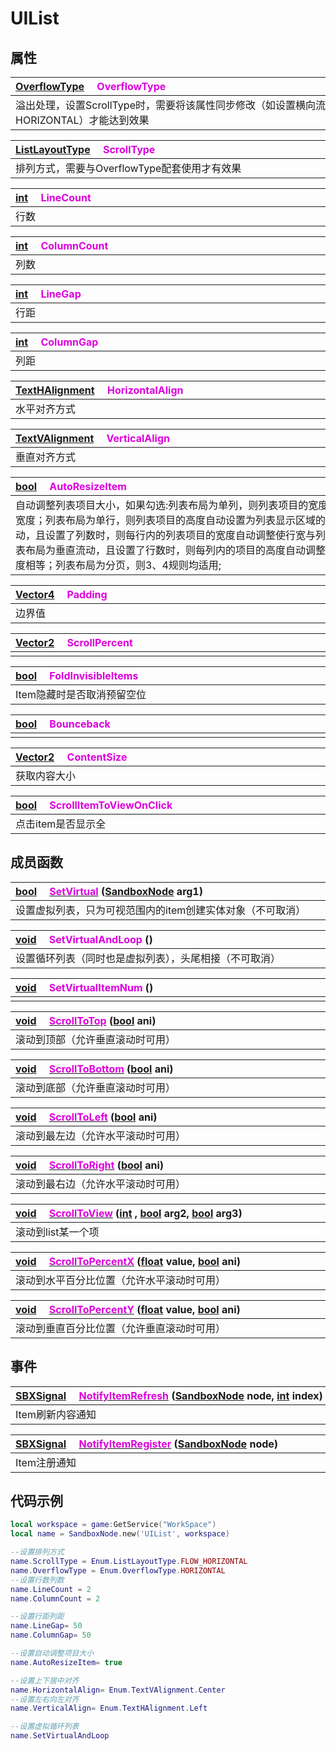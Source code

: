 # UIList

## 属性

|<div style="width:700px">[OverflowType](/Api/Enums/OverflowType.md) &emsp;<font color="dd00dd">OverflowType</font></div>|
|:---|
|溢出处理，设置ScrollType时，需要将该属性同步修改（如设置横向流动，此处需设置HORIZONTAL）才能达到效果|

|<div style="width:700px">[ListLayoutType](/Api/Enums/ListLayoutType.md) &emsp;<font color="dd00dd">ScrollType</font></div>|
|:---|
|排列方式，需要与OverflowType配套使用才有效果|

|<div style="width:700px">[int](/Api/DataType/Number.md) &emsp;<font color="dd00dd">LineCount</font></div>|
|:---|
|行数|

|<div style="width:700px">[int](/Api/DataType/Number.md) &emsp;<font color="dd00dd">ColumnCount</font></div>|
|:---|
|列数|

|<div style="width:700px">[int](/Api/DataType/Number.md) &emsp;<font color="dd00dd">LineGap</font></div>|
|:---|
|行距|

|<div style="width:700px">[int](/Api/DataType/Number.md) &emsp;<font color="dd00dd">ColumnGap</font></div>|
|:---|
|列距|

|<div style="width:700px">[TextHAlignment](/Api/Enums/TextHAlignment.md) &emsp;<font color="dd00dd">HorizontalAlign</font></div>|
|:---|
|水平对齐方式|

|<div style="width:700px">[TextVAlignment](/Api/Enums/TextVAlignment.md) &emsp;<font color="dd00dd">VerticalAlign</font></div>|
|:---|
|垂直对齐方式|

|<div style="width:700px">[bool](/Api/DataType/Bool.md) &emsp;<font color="dd00dd">AutoResizeItem</font></div>|
|:---|
|自动调整列表项目大小，如果勾选:列表布局为单列，则列表项目的宽度自动设置为列表显示区域的宽度；列表布局为单行，则列表项目的高度自动设置为列表显示区域的高度；列表布局为水平流动，且设置了列数时，则每行内的列表项目的宽度自动调整使行宽与列表显示区域的宽度相等；列表布局为垂直流动，且设置了行数时，则每列内的项目的高度自动调整使行高与列表显示区域的高度相等；列表布局为分页，则3、4规则均适用;|

|<div style="width:700px">[Vector4](/Api/DataType/Vector4.md) &emsp;<font color="dd00dd">Padding</font></div>|
|:---|
|边界值|

|<div style="width:700px">[Vector2](/Api/DataType/Vector2.md) &emsp;<font color="dd00dd">ScrollPercent</font></div>|
|:---|
||

|<div style="width:700px">[bool](/Api/DataType/Bool.md) &emsp;<font color="dd00dd">FoldInvisibleItems</font></div>|
|:---|
|Item隐藏时是否取消预留空位|

|<div style="width:700px">[bool](/Api/DataType/Bool.md) &emsp;<font color="dd00dd">Bounceback</font></div>|
|:---|
||

|<div style="width:700px">[Vector2](/Api/DataType/Vector2.md) &emsp;<font color="dd00dd">ContentSize</font></div>|
|:---|
|获取内容大小|

|<div style="width:700px">[bool](/Api/DataType/Bool.md) &emsp;<font color="dd00dd">ScrollItemToViewOnClick</font></div>|
|:---|
|点击item是否显示全|

## 成员函数

|<div style="width:700px">[bool](/Api/DataType/Bool.md) &emsp;[<font color="dd00dd">SetVirtual</font>](/Api/Classes/Scene/UIList_F/SetVirtual.md) ([SandboxNode](/Api/Classes/Base/SandboxNode.md) arg1)</div>|
|:---|
|设置虚拟列表，只为可视范围内的item创建实体对象（不可取消）|

|<div style="width:700px">[void](/Api/DataType/Void.md) &emsp;<font color="dd00dd">SetVirtualAndLoop</font> ()</div>|
|:---|
|设置循环列表（同时也是虚拟列表），头尾相接（不可取消）|

|<div style="width:700px">[void](/Api/DataType/Void.md) &emsp;<font color="dd00dd">SetVirtualItemNum</font> ()</div>|
|:---|
||

|<div style="width:700px">[void](/Api/DataType/Void.md) &emsp;[<font color="dd00dd">ScrollToTop</font>](/Api/Classes/Scene/UIList_F/ScrollToTop.md) ([bool](/Api/DataType/Bool.md) ani)</div>|
|:---|
|滚动到顶部（允许垂直滚动时可用）|

|<div style="width:700px">[void](/Api/DataType/Void.md) &emsp;[<font color="dd00dd">ScrollToBottom</font>](/Api/Classes/Scene/UIList_F/ScrollToBottom.md) ([bool](/Api/DataType/Bool.md) ani)</div>|
|:---|
|滚动到底部（允许垂直滚动时可用）|

|<div style="width:700px">[void](/Api/DataType/Void.md) &emsp;[<font color="dd00dd">ScrollToLeft</font>](/Api/Classes/Scene/UIList_F/ScrollToLeft.md) ([bool](/Api/DataType/Bool.md) ani)</div>|
|:---|
|滚动到最左边（允许水平滚动时可用）|

|<div style="width:700px">[void](/Api/DataType/Void.md) &emsp;[<font color="dd00dd">ScrollToRight</font>](/Api/Classes/Scene/UIList_F/ScrollToRight.md) ([bool](/Api/DataType/Bool.md) ani)</div>|
|:---|
|滚动到最右边（允许水平滚动时可用）|

|<div style="width:700px">[void](/Api/DataType/Void.md) &emsp;[<font color="dd00dd">ScrollToView</font>](/Api/Classes/Scene/UIList_F/ScrollToView.md) ([int](/Api/DataType/Number.md) , [bool](/Api/DataType/Bool.md) arg2, [bool](/Api/DataType/Bool.md) arg3)</div>|
|:---|
|滚动到list某一个项|

|<div style="width:700px">[void](/Api/DataType/Void.md) &emsp;[<font color="dd00dd">ScrollToPercentX</font>](/Api/Classes/Scene/UIList_F/ScrollToPercentX.md) ([float](/Api/DataType/Number.md) value, [bool](/Api/DataType/Bool.md) ani)</div>|
|:---|
|滚动到水平百分比位置（允许水平滚动时可用）|

|<div style="width:700px">[void](/Api/DataType/Void.md) &emsp;[<font color="dd00dd">ScrollToPercentY</font>](/Api/Classes/Scene/UIList_F/ScrollToPercentY.md) ([float](/Api/DataType/Number.md) value, [bool](/Api/DataType/Bool.md) ani)</div>|
|:---|
|滚动到垂直百分比位置（允许垂直滚动时可用）|

## 事件

|<div style="width:700px">[SBXSignal](/Api/DataType/SBXSignal.md) &emsp;[<font color="dd00dd">NotifyItemRefresh</font>](/Api/Classes/Scene/UIList_F/NotifyItemRefresh.md) ([SandboxNode](/Api/Classes/Base/SandboxNode.md) node, [int](/Api/DataType/Number.md) index)</div>|
|:---|
|Item刷新内容通知|

|<div style="width:700px">[SBXSignal](/Api/DataType/SBXSignal.md) &emsp;[<font color="dd00dd">NotifyItemRegister</font>](/Api/Classes/Scene/UIList_F/NotifyItemRegister.md) ([SandboxNode](/Api/Classes/Base/SandboxNode.md) node)</div>|
|:---|
|Item注册通知|

## 代码示例

```lua
local workspace = game:GetService("WorkSpace")
local name = SandboxNode.new('UIList', workspace)

--设置排列方式
name.ScrollType = Enum.ListLayoutType.FLOW_HORIZONTAL
name.OverflowType = Enum.OverflowType.HORIZONTAL
--设置行数列数
name.LineCount = 2
name.ColumnCount = 2

--设置行距列距
name.LineGap= 50
name.ColumnGap= 50

--设置自动调整项目大小
name.AutoResizeItem= true

--设置上下居中对齐
name.HorizontalAlign= Enum.TextVAlignment.Center
--设置左右向左对齐
name.VerticalAlign= Enum.TextHAlignment.Left

--设置虚拟循环列表
name.SetVirtualAndLoop
```